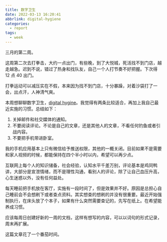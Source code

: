 ```yaml
---
title: 数字卫生
date: 2022-03-13 16:20:41
abbrlink: digital-hygiene
categories:
  - report
tags:
  - week
---
```


三月的第二周。

这周第二次去打拳击，大约一点出门，有些晚，到了大悦城，死活找不到门店，越走越急。迟到不说，错过了热身和找队友，自己一个人打节奏不好把握。下次得 12 点 40 出门。

打拳运动可以减压实在不假，本来因为找不到门店，十分暴躁，对着沙袋打了一会，出点汗，人神清气爽。

本周想聊聊数字卫生，[digital hygine](https://seths.blog/2015/04/five-steps-to-digital-hygiene)。我觉得有两条比较适合，再加上我自己最近实施的习惯。总结如下：

1. 关掉邮件和社交媒体的通知。
2. 不要阅读评论。不论是自己的文章，还是其他人的文章，不看任何钓鱼或者引战内容。
3. 不要把手机带进卧室。

我的手机应用基本上只有微信给予推送权限，其他的一概关闭。目前如果不是需要和家人视频的时候，都能保持在四个半小时以内，希望可以再少点。

互联网上每个人的知识储备，社会经验，认知水平千差万别，评论基本是鸡同鸭讲，大部分是宣泄情绪，而不是理性沟通，看别人的评论，除了让自己血压升高，心生迷惑以外，没有任何益处。

每天睡前把手机放在客厅，实施有一段时间了，但是效果并不好。原因是总担心自己睡前会不会想刷下或者查点资料。其实想查的想刷的并没有很重要。最近开始强制执行，在床头放了个本子，如果有什么突然需要查记的，先写在纸上。在希望能养成习惯。

应该每周日创建好新的一周的文档，这样有想写的内容，可以以词句的形式记录，周末再扩展。

这篇文章花了一个番茄时间。
